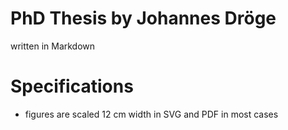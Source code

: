 # PhD Thesis by Johannes Dröge

written in Markdown

# Specifications

* figures are scaled 12 cm width in SVG and PDF in most cases
